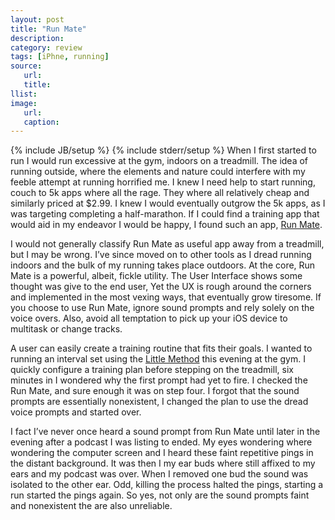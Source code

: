 ```yaml
---
layout: post
title: "Run Mate"
description:
category: review
tags: [iPhne, running]
source:
   url:
   title:
llist:
image:
   url:
   caption:
---
```

{% include JB/setup %}
{% include stderr/setup %}
When I first started to run I would run excessive at the gym, indoors on a treadmill. The idea of running outside, where the elements and nature could interfere with my feeble attempt at running horrified me. I knew I need help to start running, couch to 5k apps where all the rage. They where all relatively cheap and similarly priced at $2.99. I knew I would eventually outgrow the 5k apps, as I was targeting completing a half-marathon. If I could find a training app that would aid in my endeavor I would be happy, I found such an app, [Run Mate][1].

I would not generally classify Run Mate as useful app away from a treadmill, but I may be wrong. I’ve since moved on to other tools as I dread running indoors and the bulk of my running takes place outdoors. At the core, Run Mate is a powerful, albeit, fickle utility. The User Interface shows some thought was give to the end user, Yet the UX is rough around the corners and implemented in the most vexing ways, that eventually grow tiresome. If you choose to use Run Mate, ignore sound prompts and rely solely on the voice overs. Also, avoid all temptation to pick up your iOS device to multitask or change tracks.

A user can easily create a training routine that fits their goals. I wanted to running an interval set using the [Little Method][2] this evening at the gym. I quickly configure a training plan before stepping on the treadmill, six minutes in I wondered why the first prompt had yet to fire. I checked the Run Mate, and sure enough it was on step four. I forgot that the sound prompts are essentially nonexistent, I changed the plan to use the dread voice prompts and started over.

I fact I’ve never once heard a sound prompt from Run Mate until later in the evening after a podcast I was listing to ended. My eyes wondering where wondering the computer screen and I heard these faint repetitive pings in the distant background. It was then I my ear buds where still affixed to my ears and my podcast was over. When I removed one bud the sound was isolated to the other ear. Odd, killing the process halted the pings, starting a run started the pings again. So yes, not only are the sound prompts faint and nonexistent the are also unreliable.

[1]: http://itunes.apple.com/app/run-mate/id322005319
[2]: https://en.wikipedia.org/wiki/High-intensity_interval_training#Little_method